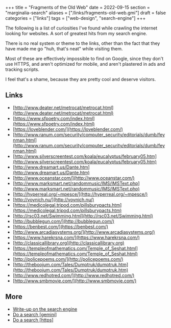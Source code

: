 +++
title = "Fragments of the  Old Web"
date = 2022-09-15
section = "marginalia-search"
aliases = ["/links/fragments-old-web.gmi"]
draft = false
categories = ["links"]
tags = ["web-design", "search-engine"]
+++


The following is a list of curiosities I've found while crawling the internet looking for websites. A sort of greatest hits from my search engine.

There is no real system or theme to the links, other than the fact that they have made me go "huh, that's neat" while visiting them.

Most of these are effectively impossible to find on Google, since they don't use HTTPS, and aren't optimized for mobile, and aren't plastered in ads and tracking scripts.

I feel that's a shame, because they are pretty cool and deserve visitors.

## Links

* [http://www.deater.net/metrocat/metrocat.html](http://www.deater.net/metrocat/metrocat.html)
* [https://www.sfpoetry.com/index.html](https://www.sfpoetry.com/index.html)
* [https://loveblender.com/](https://loveblender.com/)
* [http://www.ranum.com/security/computer_security/editorials/dumb/feynman.html](http://www.ranum.com/security/computer_security/editorials/dumb/feynman.html)
* [http://www.silverscreentest.com/koala/eucalyptus/february05.htm](http://www.silverscreentest.com/koala/eucalyptus/february05.htm)
* [http://www.dreamart.us/Dante.htm](http://www.dreamart.us/Dante.htm)
* [http://www.oceanstar.com/](http://www.oceanstar.com/)
* [http://www.marksmart.net/randommusic/IMS/IMSText.php](http://www.marksmart.net/randommusic/IMS/IMSText.php)
* [http://hyperreal.org/~mpesce/](http://hyperreal.org/~mpesce/)
* [http://voynich.nu/](http://voynich.nu/)
* [https://medicolegal.tripod.com/pillsburypacts.htm](https://medicolegal.tripod.com/pillsburypacts.htm)
* [http://rsc03.net/Swimming.html](http://rsc03.net/Swimming.html)
* [http://bubblegun.com/](http://bubblegun.com/)
* [https://benbest.com/](https://benbest.com/)
* [http://www.arcadiasystems.org/](http://www.arcadiasystems.org/)
* [https://www.harekrsna.com/](https://www.harekrsna.com/)
* [http://classicallibrary.org](http://classicallibrary.org)
* [https://templeofmathematics.com/Temple_of_Seshat.html](https://templeofmathematics.com/Temple_of_Seshat.html)
* [http://policepoems.com/](http://policepoems.com/)
* [http://theboojum.com/Tales/Dumptruk/dumptruk.htm](http://theboojum.com/Tales/Dumptruk/dumptruk.htm)
* [http://www.redhotred.com/](http://www.redhotred.com/)
* [http://www.smbmovie.com/](http://www.smbmovie.com/)

## More

* [Write-up on the search engine](/log/01-astrolabe.gmi)
* [Do a search [gemini]](gemini://marginalia.nu/search?astrolabe)
* [Do a search [https]](https://search.marginalia.nu)

